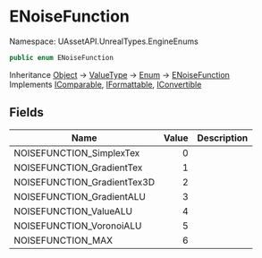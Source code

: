 # ENoiseFunction

Namespace: UAssetAPI.UnrealTypes.EngineEnums

```csharp
public enum ENoiseFunction
```

Inheritance [Object](https://docs.microsoft.com/en-us/dotnet/api/system.object) → [ValueType](https://docs.microsoft.com/en-us/dotnet/api/system.valuetype) → [Enum](https://docs.microsoft.com/en-us/dotnet/api/system.enum) → [ENoiseFunction](./uassetapi.unrealtypes.engineenums.enoisefunction.md)<br>
Implements [IComparable](https://docs.microsoft.com/en-us/dotnet/api/system.icomparable), [IFormattable](https://docs.microsoft.com/en-us/dotnet/api/system.iformattable), [IConvertible](https://docs.microsoft.com/en-us/dotnet/api/system.iconvertible)

## Fields

| Name | Value | Description |
| --- | --: | --- |
| NOISEFUNCTION_SimplexTex | 0 |  |
| NOISEFUNCTION_GradientTex | 1 |  |
| NOISEFUNCTION_GradientTex3D | 2 |  |
| NOISEFUNCTION_GradientALU | 3 |  |
| NOISEFUNCTION_ValueALU | 4 |  |
| NOISEFUNCTION_VoronoiALU | 5 |  |
| NOISEFUNCTION_MAX | 6 |  |
